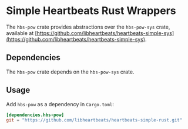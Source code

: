 # Simple Heartbeats Rust Wrappers

The `hbs-pow` crate provides abstractions over the `hbs-pow-sys` crate,
available at
[https://github.com/libheartbeats/heartbeats-simple-sys](https://github.com/libheartbeats/heartbeats-simple-sys).

## Dependencies

The `hbs-pow` crate depends on the `hbs-pow-sys` crate.

## Usage
Add `hbs-pow` as a dependency in `Cargo.toml`:

```toml
[dependencies.hbs-pow]
git = "https://github.com/libheartbeats/heartbeats-simple-rust.git"
```
